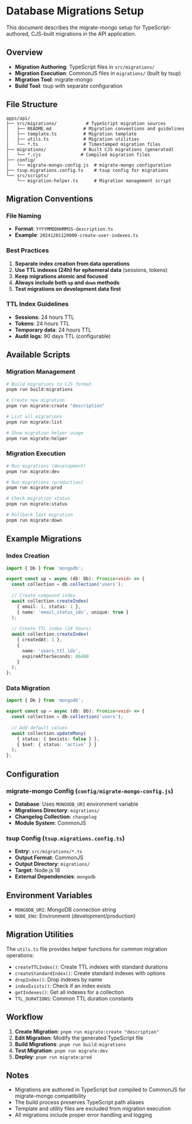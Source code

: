 # Database Migrations Setup

This document describes the migrate-mongo setup for TypeScript-authored, CJS-built migrations in the API application.

## Overview

- **Migration Authoring**: TypeScript files in `src/migrations/`
- **Migration Execution**: CommonJS files in `migrations/` (built by tsup)
- **Migration Tool**: migrate-mongo
- **Build Tool**: tsup with separate configuration

## File Structure

```
apps/api/
├── src/migrations/           # TypeScript migration sources
│   ├── README.md            # Migration conventions and guidelines
│   ├── template.ts          # Migration template
│   ├── utils.ts             # Migration utilities
│   └── *.ts                 # Timestamped migration files
├── migrations/              # Built CJS migrations (generated)
│   └── *.cjs               # Compiled migration files
├── config/
│   └── migrate-mongo-config.js  # migrate-mongo configuration
├── tsup.migrations.config.ts    # tsup config for migrations
└── src/scripts/
    └── migration-helper.ts      # Migration management script
```

## Migration Conventions

### File Naming
- **Format**: `YYYYMMDDHHMMSS-description.ts`
- **Example**: `20241201120000-create-user-indexes.ts`

### Best Practices
1. **Separate index creation from data operations**
2. **Use TTL indexes (24h) for ephemeral data** (sessions, tokens)
3. **Keep migrations atomic and focused**
4. **Always include both `up` and `down` methods**
5. **Test migrations on development data first**

### TTL Index Guidelines
- **Sessions**: 24 hours TTL
- **Tokens**: 24 hours TTL
- **Temporary data**: 24 hours TTL
- **Audit logs**: 90 days TTL (configurable)

## Available Scripts

### Migration Management
```bash
# Build migrations to CJS format
pnpm run build:migrations

# Create new migration
pnpm run migrate:create "description"

# List all migrations
pnpm run migrate:list

# Show migration helper usage
pnpm run migrate:helper
```

### Migration Execution
```bash
# Run migrations (development)
pnpm run migrate:dev

# Run migrations (production)
pnpm run migrate:prod

# Check migration status
pnpm run migrate:status

# Rollback last migration
pnpm run migrate:down
```

## Example Migrations

### Index Creation
```typescript
import { Db } from 'mongodb';

export const up = async (db: Db): Promise<void> => {
  const collection = db.collection('users');
  
  // Create compound index
  await collection.createIndex(
    { email: 1, status: 1 },
    { name: 'email_status_idx', unique: true }
  );
  
  // Create TTL index (24 hours)
  await collection.createIndex(
    { createdAt: 1 },
    { 
      name: 'users_ttl_idx',
      expireAfterSeconds: 86400
    }
  );
};
```

### Data Migration
```typescript
import { Db } from 'mongodb';

export const up = async (db: Db): Promise<void> => {
  const collection = db.collection('users');
  
  // Add default values
  await collection.updateMany(
    { status: { $exists: false } },
    { $set: { status: 'active' } }
  );
};
```

## Configuration

### migrate-mongo Config (`config/migrate-mongo-config.js`)
- **Database**: Uses `MONGODB_URI` environment variable
- **Migrations Directory**: `migrations/`
- **Changelog Collection**: `changelog`
- **Module System**: CommonJS

### tsup Config (`tsup.migrations.config.ts`)
- **Entry**: `src/migrations/*.ts`
- **Output Format**: CommonJS
- **Output Directory**: `migrations/`
- **Target**: Node.js 18
- **External Dependencies**: `mongodb`

## Environment Variables

- `MONGODB_URI`: MongoDB connection string
- `NODE_ENV`: Environment (development/production)

## Migration Utilities

The `utils.ts` file provides helper functions for common migration operations:

- `createTTLIndex()`: Create TTL indexes with standard durations
- `createStandardIndex()`: Create standard indexes with options
- `dropIndex()`: Drop indexes by name
- `indexExists()`: Check if an index exists
- `getIndexes()`: Get all indexes for a collection
- `TTL_DURATIONS`: Common TTL duration constants

## Workflow

1. **Create Migration**: `pnpm run migrate:create "description"`
2. **Edit Migration**: Modify the generated TypeScript file
3. **Build Migrations**: `pnpm run build:migrations`
4. **Test Migration**: `pnpm run migrate:dev`
5. **Deploy**: `pnpm run migrate:prod`

## Notes

- Migrations are authored in TypeScript but compiled to CommonJS for migrate-mongo compatibility
- The build process preserves TypeScript path aliases
- Template and utility files are excluded from migration execution
- All migrations include proper error handling and logging
